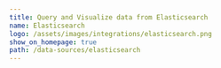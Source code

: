 ```yaml
---
title: Query and Visualize data from Elasticsearch
name: Elasticsearch
logo: /assets/images/integrations/elasticsearch.png
show_on_homepage: true
path: /data-sources/elasticsearch
---
```

